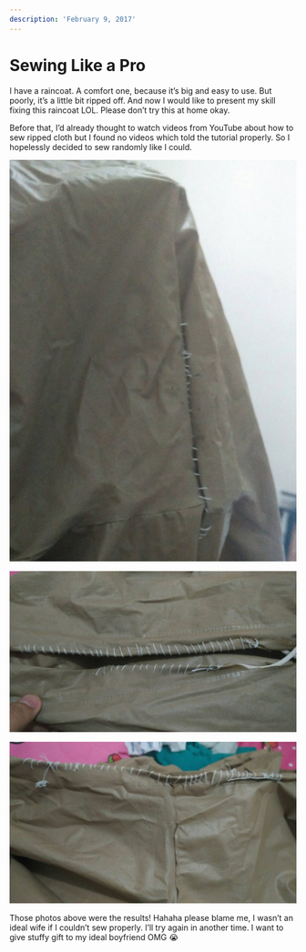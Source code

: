 ```yaml
---
description: 'February 9, 2017'
---
```


# Sewing Like a Pro

I have a raincoat. A comfort one, because it’s big and easy to use. But poorly, it’s a little bit ripped off. And now I would like to present my skill fixing this raincoat LOL. Please don’t try this at home okay.

Before that, I’d already thought to watch videos from YouTube about how to sew ripped cloth but I found no videos which told the tutorial properly. So I hopelessly decided to sew randomly like I could.

![](../../.gitbook/assets/image%20%2836%29.png)

![](../../.gitbook/assets/image%20%2818%29.png)

![](../../.gitbook/assets/image.png)

Those photos above were the results! Hahaha please blame me, I wasn’t an ideal wife if I couldn’t sew properly. I’ll try again in another time. I want to give stuffy gift to my ideal boyfriend OMG 😭

